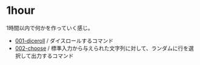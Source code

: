 # 1hour

1時間以内で何かを作っていく感じ。

- [001-diceroll](./001-diceroll/) / ダイスロールするコマンド
- [002-choose](./002-choose/) / 
標準入力から与えられた文字列に対して、ランダムに行を選択して出力するコマンド

